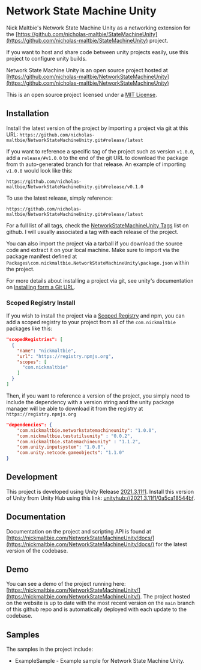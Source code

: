 # Network State Machine Unity

Nick Maltbie's Network State Machine Unity
as a networking extension for the
[https://github.com/nicholas-maltbie/StateMachineUnity](https://github.com/nicholas-maltbie/StateMachineUnity)
project.

If you want to host and share code between unity projects easily,
use this project to configure unity builds.

Network State Machine Unity is an open source project hosted at
[https://github.com/nicholas-maltbie/NetworkStateMachineUnity](https://github.com/nicholas-maltbie/NetworkStateMachineUnity)

This is an open source project licensed under a [MIT License](LICENSE.txt).

## Installation

Install the latest version of the project by importing a project via git
at this URL:
`https://github.com/nicholas-maltbie/NetworkStateMachineUnity.git#release/latest`

If you want to reference a specific tag of the project such as version `v1.0.0`,
add a `release/#v1.0.0` to the end of the git URL to download the package
from th auto-generated branch for that release. An example of importing `v1.0.0`
would look like this:

```text
https://github.com/nicholas-maltbie/NetworkStateMachineUnity.git#release/v0.1.0
```

To use the latest release, simply reference:

```text
https://github.com/nicholas-maltbie/NetworkStateMachineUnity.git#release/latest
```

For a full list of all tags, check the
[NetworkStateMachineUnity Tags](https://github.com/nicholas-maltbie/NetworkStateMachineUnity/tags)
list on github. I will usually associated a tag with each release of the project.

You can also import the project via a tarball if you download the source
code and extract it on your local machine. Make sure to import
via the package manifest defined at `Packages\com.nickmaltbie.NetworkStateMachineUnity\package.json`
within the project.

For more details about installing a project via git, see unity's documentation
on [Installing form a Git URL](https://docs.unity3d.com/Manual/upm-ui-giturl.html#:~:text=%20Select%20Add%20package%20from%20git%20URL%20from,repository%20directly%20rather%20than%20from%20a%20package%20registry.).

### Scoped Registry Install

If you wish to install the project via a
[Scoped Registry](https://docs.unity3d.com/Manual/upm-scoped.html)
and npm, you can add a scoped registry to your project from all of the
`com.nickmaltbie` packages like this:

```json
"scopedRegistries": [
  {
    "name": "nickmaltbie",
    "url": "https://registry.npmjs.org",
    "scopes": [
      "com.nickmaltbie"
    ]
  }
]
```

Then, if you want to reference a version of the project, you simply
need to include the dependency with a version string and the unity package
manager will be able to download it from the registry at
`https://registry.npmjs.org`

```json
"dependencies": {
    "com.nickmaltbie.networkstatemachineunity": "1.0.0",
    "com.nickmaltbie.testutilsunity" : "0.0.2",
    "com.nickmaltbie.statemachineunity" : "1.1.2",
    "com.unity.inputsystem": "1.0.0",
    "com.unity.netcode.gameobjects": "1.1.0"
}
```

## Development

This project is developed using Unity Release [2021.3.11f1](https://unity3d.com/unity/whats-new/2021.3.11).
Install this version of Unity from Unity Hub using this link:
[unityhub://2021.3.11f1/0a5ca18544bf](unityhub://2021.3.11f1/0a5ca18544bf).

## Documentation

Documentation on the project and scripting API is found at
[https://nickmaltbie.com/NetworkStateMachineUnity/docs/](https://nickmaltbie.com/NetworkStateMachineUnity/docs/)
for the latest version of the codebase.

## Demo

You can see a demo of the project running here:
[https://nickmaltbie.com/NetworkStateMachineUnity/](https://nickmaltbie.com/NetworkStateMachineUnity/).
The project hosted on the website is up to date with the most recent
version on the `main` branch of this github repo
and is automatically deployed with each update to the codebase.

## Samples

The samples in the project include:

* ExampleSample - Example sample for Network State Machine Unity.
